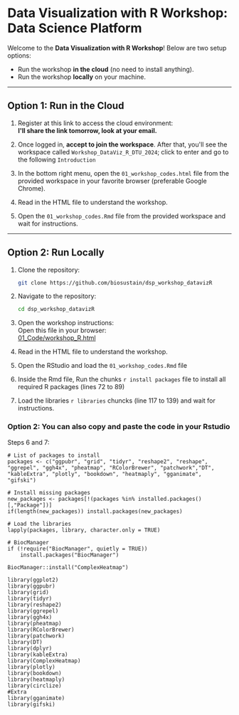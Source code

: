 # Data Visualization with R Workshop: Data Science Platform

Welcome to the **Data Visualization with R Workshop**! Below are two setup options:  

- Run the workshop **in the cloud** (no need to install anything).
- Run the workshop **locally** on your machine.  
---

## **Option 1: Run in the Cloud**

1. Register at this link to access the cloud environment:  
 **I'll share the link tomorrow, look at your email.**
   
2. Once logged in, **accept to join the workspace**. After that, you'll see the workspace called `Workshop_DataViz_R_DTU_2024`; click to enter and go to the following `Introduction`

3. In the bottom right menu, open the `01_workshop_codes.html` file from the provided workspace in your favorite browser (preferable Google Chrome).

4. Read in the HTML file to understand the workshop.

5. Open the `01_workshop_codes.Rmd` file from the provided workspace and wait for instructions.

---
## **Option 2: Run Locally**

1. Clone the repository:
   ```bash
   git clone https://github.com/biosustain/dsp_workshop_datavizR
   ```

2. Navigate to the repository:
   ```bash
   cd dsp_workshop_datavizR
   ```

3. Open the workshop instructions:  
   Open this file in your browser:  
   [01_Code/workshop_R.html](https://github.com/biosustain/dsp_workshop_datavizR/blob/main/01_Code/workshop_R.html)

4. Read in the HTML file to understand the workshop.

5. Open the RStudio and load the `01_workshop_codes.Rmd` file

6. Inside the Rmd file, Run the chunks `r install packages` file to install all required R packages (lines 72 to 89)
   
7. Load the libraries `r libraries` chuncks (line 117 to 139) and wait for instructions.

### **Option 2: You can also copy and paste the code in your Rstudio**
Steps 6 and 7:
```{r install packages, eval=FALSE, echo=TRUE, include=TRUE, message=FALSE, highlight=TRUE, code_folding="show"}
# List of packages to install
packages <- c("ggpubr", "grid", "tidyr", "reshape2", "reshape", "ggrepel", "ggh4x", "pheatmap", "RColorBrewer", "patchwork","DT", "kableExtra", "plotly", "bookdown", "heatmaply", "gganimate", "gifski")

# Install missing packages
new_packages <- packages[!(packages %in% installed.packages()[,"Package"])]
if(length(new_packages)) install.packages(new_packages)

# Load the libraries
lapply(packages, library, character.only = TRUE)

# BiocManager
if (!require("BiocManager", quietly = TRUE))
    install.packages("BiocManager")

BiocManager::install("ComplexHeatmap")

```

```{r libraries, include=TRUE, message=FALSE}
library(ggplot2)
library(ggpubr)
library(grid)
library(tidyr)
library(reshape2)
library(ggrepel)
library(ggh4x)
library(pheatmap)
library(RColorBrewer)
library(patchwork)
library(DT)
library(dplyr)
library(kableExtra)
library(ComplexHeatmap)
library(plotly)
library(bookdown)
library(heatmaply)
library(circlize) 
#Extra
library(gganimate)
library(gifski)
```



